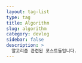 ```yaml
---
layout: tag-list
type: tag
title: Algorithm
slug: algorithm
category: devlog
sidebar: false
description: >
  알고리즘 관련된 포스트들입니다.
---
```

